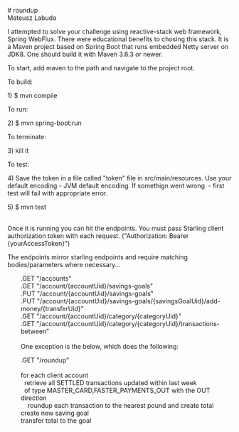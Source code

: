 <p># roundup<br />Mateusz Labuda</p>
<p>I attempted to solve your challenge using reactive-stack web framework, Spring WebFlux. There were educational benefits to chosing this stack. It is a Maven project based on Spring Boot that runs embedded Netty server on JDK8. One should build it with Maven 3.6.3 or newer.</p>
<p>To start, add maven to the path and navigate to the project root.</p>
<p>To build:</p>
<p>1) $ mvn compile</p>
<p>To run:</p>
<p>2) $ mvn spring-boot:run</p>
<p>To terminate:</p>
<p>3) kill it</p>
<p>To test:</p>
<p>4) Save the token in a file called "token" file in src/main/resources. Use your default encoding - JVM default encoding. If somethign went wrong&nbsp; - first test will fail with appropriate error.</p>
<p>5) $ mvn test</p>
<p><br />Once it is running you can hit the endpoints. You must pass Starling client authorization token with each request. ("Authorization: Bearer {yourAccessToken}")</p>
<p>The endpoints mirror starling endpoints and require matching bodies/parameters where necessary...</p>
<p style="padding-left: 30px;">.GET "/accounts"<br /> .GET "/account/{accountUid}/savings-goals"<br /> .PUT "/account/{accountUid}/savings-goals"<br /> .PUT "/account/{accountUid}/savings-goals/{savingsGoalUid}/add-money/{transferUid}"<br />.GET "/account/{accountUid}/category/{categoryUid}"<br /> .GET "/account/{accountUid}/category/{categoryUid}/transactions-between"<br /> <br />One exception is the below, which does the following:</p>
<p style="padding-left: 30px;">.GET "/roundup"<br /> <br />for each client account <br />&nbsp; retrieve all SETTLED transactions updated within last week <br />&nbsp; of type MASTER_CARD,FASTER_PAYMENTS_OUT with the OUT direction<br />&nbsp; &nbsp; roundup each transaction to the nearest pound and create total<br />create new saving goal<br />transfer total to the goal</p>
<p>&nbsp;</p>
<p>&nbsp;</p>
